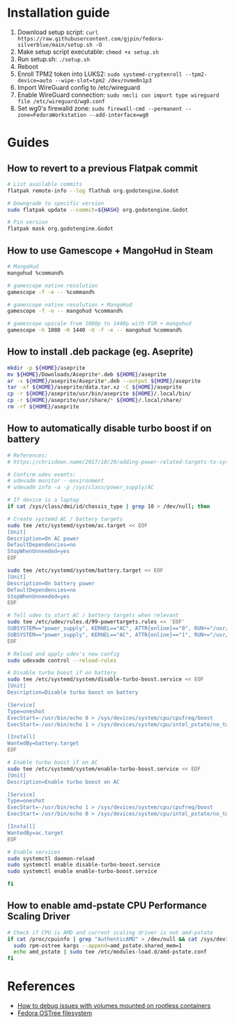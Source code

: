 # Installation guide
1. Download setup script: `curl https://raw.githubusercontent.com/gjpin/fedora-silverblue/main/setup.sh -O`
2. Make setup script executable: `chmod +x setup.sh`
3. Run setup.sh: `./setup.sh`
4. Reboot
5. Enroll TPM2 token into LUKS2: `sudo systemd-cryptenroll --tpm2-device=auto --wipe-slot=tpm2 /dev/nvme0n1p3`
6. Import WireGuard config to /etc/wireguard
7. Enable WireGuard connection: `sudo nmcli con import type wireguard file /etc/wireguard/wg0.conf`
8. Set wg0's firewalld zone: `sudo firewall-cmd --permanent --zone=FedoraWorkstation --add-interface=wg0`

# Guides
## How to revert to a previous Flatpak commit
```bash
# List available commits
flatpak remote-info --log flathub org.godotengine.Godot

# Downgrade to specific version
sudo flatpak update --commit=${HASH} org.godotengine.Godot

# Pin version
flatpak mask org.godotengine.Godot
```

## How to use Gamescope + MangoHud in Steam
```bash
# MangoHud
mangohud %command%

# gamescope native resolution
gamescope -f -e -- %command%

# gamescope native resolution + MangoHud
gamescope -f -e -- mangohud %command%

# gamescope upscale from 1080p to 1440p with FSR + mangohud
gamescope -h 1080 -H 1440 -U -f -e -- mangohud %command%
```

## How to install .deb package (eg. Aseprite)
```bash
mkdir -p ${HOME}/aseprite
mv ${HOME}/Downloads/Aseprite*.deb ${HOME}/aseprite
ar -x ${HOME}/aseprite/Aseprite*.deb --output ${HOME}/aseprite
tar -xf ${HOME}/aseprite/data.tar.xz -C ${HOME}/aseprite
cp -r ${HOME}/aseprite/usr/bin/aseprite ${HOME}/.local/bin/
cp -r ${HOME}/aseprite/usr/share/* ${HOME}/.local/share/
rm -rf ${HOME}/aseprite
```

## How to automatically disable turbo boost if on battery
```bash
# References:
# https://chrisdown.name/2017/10/29/adding-power-related-targets-to-systemd.html

# Confirm udev events:
# udevadm monitor --environment
# udevadm info -a -p /sys/class/power_supply/AC

# If device is a laptop
if cat /sys/class/dmi/id/chassis_type | grep 10 > /dev/null; then

# Create systemd AC / battery targets
sudo tee /etc/systemd/system/ac.target << EOF
[Unit]
Description=On AC power
DefaultDependencies=no
StopWhenUnneeded=yes
EOF

sudo tee /etc/systemd/system/battery.target << EOF
[Unit]
Description=On battery power
DefaultDependencies=no
StopWhenUnneeded=yes
EOF

# Tell udev to start AC / battery targets when relevant
sudo tee /etc/udev/rules.d/99-powertargets.rules << 'EOF'
SUBSYSTEM=="power_supply", KERNEL=="AC", ATTR{online}=="0", RUN+="/usr/bin/systemctl start battery.target"
SUBSYSTEM=="power_supply", KERNEL=="AC", ATTR{online}=="1", RUN+="/usr/bin/systemctl start ac.target"
EOF

# Reload and apply udev's new config
sudo udevadm control --reload-rules

# Disable turbo boost if on battery 
sudo tee /etc/systemd/system/disable-turbo-boost.service << EOF
[Unit]
Description=Disable turbo boost on battery

[Service]
Type=oneshot
ExecStart=-/usr/bin/echo 0 > /sys/devices/system/cpu/cpufreq/boost
ExecStart=-/usr/bin/echo 1 > /sys/devices/system/cpu/intel_pstate/no_turbo

[Install]
WantedBy=battery.target
EOF

# Enable turbo boost if on AC 
sudo tee /etc/systemd/system/enable-turbo-boost.service << EOF
[Unit]
Description=Enable turbo boost on AC

[Service]
Type=oneshot
ExecStart=-/usr/bin/echo 1 > /sys/devices/system/cpu/cpufreq/boost
ExecStart=-/usr/bin/echo 0 > /sys/devices/system/cpu/intel_pstate/no_turbo

[Install]
WantedBy=ac.target
EOF

# Enable services
sudo systemctl daemon-reload
sudo systemctl enable disable-turbo-boost.service
sudo systemctl enable enable-turbo-boost.service

fi
```

## How to enable amd-pstate CPU Performance Scaling Driver
```bash
# Check if CPU is AMD and current scaling driver is not amd-pstate
if cat /proc/cpuinfo | grep "AuthenticAMD" > /dev/null && cat /sys/devices/system/cpu/cpu0/cpufreq/scaling_driver | grep -v "amd-pstate" > /dev/null; then
  sudo rpm-ostree kargs --append=amd_pstate.shared_mem=1
  echo amd_pstate | sudo tee /etc/modules-load.d/amd-pstate.conf
fi
```

# References
- [How to debug issues with volumes mounted on rootless containers](https://www.redhat.com/sysadmin/debug-rootless-podman-mounted-volumes)
- [Fedora OSTree filesystem](https://docs.fedoraproject.org/en-US/fedora-coreos/storage/#_mounted_filesystems)